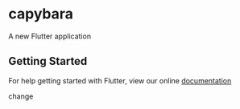 # capybara

A new Flutter application

## Getting Started

For help getting started with Flutter, view our online
[documentation](https://flutter.io/)

change
